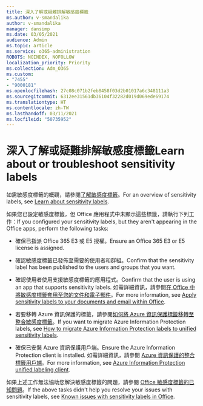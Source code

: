 ```yaml
---
title: 深入了解或疑難排解敏感度標籤
ms.author: v-smandalika
author: v-smandalika
manager: dansimp
ms.date: 03/05/2021
audience: Admin
ms.topic: article
ms.service: o365-administration
ROBOTS: NOINDEX, NOFOLLOW
localization_priority: Priority
ms.collection: Adm_O365
ms.custom:
- "7455"
- "9000181"
ms.openlocfilehash: 27c08c071b2feb8458f03d2b01017a6c348111a3
ms.sourcegitcommit: 6312ee31561db36104f32282d019d069ede69174
ms.translationtype: HT
ms.contentlocale: zh-TW
ms.lasthandoff: 03/11/2021
ms.locfileid: "50735952"
---
```

# <a name="learn-about-or-troubleshoot-sensitivity-labels"></a><span data-ttu-id="fe9ed-102">深入了解或疑難排解敏感度標籤</span><span class="sxs-lookup"><span data-stu-id="fe9ed-102">Learn about or troubleshoot sensitivity labels</span></span>

<span data-ttu-id="fe9ed-103">如需敏感度標籤的概觀，請參閱[了解敏感度標籤](https://docs.microsoft.com/microsoft-365/compliance/sensitivity-labels)。</span><span class="sxs-lookup"><span data-stu-id="fe9ed-103">For an overview of sensitivity labels, see [Learn about sensitivity labels](https://docs.microsoft.com/microsoft-365/compliance/sensitivity-labels).</span></span>

<span data-ttu-id="fe9ed-104">如果您已設定敏感度標籤，但 Office 應用程式中未顯示這些標籤，請執行下列工作：</span><span class="sxs-lookup"><span data-stu-id="fe9ed-104">If you configured your sensitivity labels, but they aren't appearing in the Office apps, perform the following tasks:</span></span>

- <span data-ttu-id="fe9ed-105">確保已指派 Office 365 E3 或 E5 授權。</span><span class="sxs-lookup"><span data-stu-id="fe9ed-105">Ensure an Office 365 E3 or E5 license is assigned.</span></span>

- <span data-ttu-id="fe9ed-106">確認敏感度標籤已發佈至需要的使用者和群組。</span><span class="sxs-lookup"><span data-stu-id="fe9ed-106">Confirm that the sensitivity label has been published to the users and groups that you want.</span></span>

- <span data-ttu-id="fe9ed-107">確認使用者使用支援敏感度標籤的應用程式。</span><span class="sxs-lookup"><span data-stu-id="fe9ed-107">Confirm that the user is using an app that supports sensitivity labels.</span></span> <span data-ttu-id="fe9ed-108">如需詳細資訊，請參閱[在 Office 中將敏感度標籤套用至您的文件和電子郵件](https://support.microsoft.com/topic/apply-sensitivity-labels-to-your-files-and-email-in-office-2f96e7cd-d5a4-403b-8bd7-4cc636bae0f9)。</span><span class="sxs-lookup"><span data-stu-id="fe9ed-108">For more information, see [Apply sensitivity labels to your documents and email within Office](https://support.microsoft.com/topic/apply-sensitivity-labels-to-your-files-and-email-in-office-2f96e7cd-d5a4-403b-8bd7-4cc636bae0f9).</span></span>

- <span data-ttu-id="fe9ed-109">若要移轉 Azure 資訊保護的標籤，請參閱[如何將 Azure 資訊保護標籤移轉至整合敏感度標籤](https://docs.microsoft.com/azure/information-protection/configure-policy-migrate-labels)。</span><span class="sxs-lookup"><span data-stu-id="fe9ed-109">If you want to migrate Azure Information Protection labels, see [How to migrate Azure Information Protection labels to unified sensitivity labels](https://docs.microsoft.com/azure/information-protection/configure-policy-migrate-labels).</span></span>

- <span data-ttu-id="fe9ed-110">確保已安裝 Azure 資訊保護用戶端。</span><span class="sxs-lookup"><span data-stu-id="fe9ed-110">Ensure the Azure Information Protection client is installed.</span></span> <span data-ttu-id="fe9ed-111">如需詳細資訊，請參閱 [Azure 資訊保護的整合標籤用戶端](https://docs.microsoft.com/azure/information-protection/rms-client/unifiedlabelingclient-version-release-history)。</span><span class="sxs-lookup"><span data-stu-id="fe9ed-111">For more information, see [Azure Information Protection unified labeling client](https://docs.microsoft.com/azure/information-protection/rms-client/unifiedlabelingclient-version-release-history).</span></span>

<span data-ttu-id="fe9ed-112">如果上述工作無法協助您解決敏感度標籤的問題，請參閱 [Office 敏感度標籤的已知問題](https://support.microsoft.com/topic/known-issues-with-sensitivity-labels-in-office-b169d687-2bbd-4e21-a440-7da1b2743edc)。</span><span class="sxs-lookup"><span data-stu-id="fe9ed-112">If the above tasks didn't help you resolve your issues with sensitivity labels, see [Known issues with sensitivity labels in Office](https://support.microsoft.com/topic/known-issues-with-sensitivity-labels-in-office-b169d687-2bbd-4e21-a440-7da1b2743edc).</span></span>
